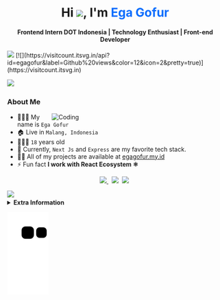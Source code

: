 <h1 align="center">Hi <img src="https://github.com/TheDudeThatCode/TheDudeThatCode/blob/master/Assets/Hi.gif" width="29px">, I'm <a href="egagofur.my.id" style="color:#0d6efd;text-decoration: none;">Ega Gofur</a></h1>
<h4 align="center">Frontend Intern DOT Indonesia <a href="/">|</a> Technology Enthusiast <a href="/">|</a> Front-end Developer<a href="/"></h4>

<p>
<!-- <img src="https://komarev.com/ghpvc/?username=egagofur&label=Profile%20views&color=0e75b6&style=flat" alt="egagofur" />  -->
 <a href="https://github.com/egagofur"><img src="https://img.shields.io/github/followers/egagofur?label=followers&style=social"/></a>
  [![](https://visitcount.itsvg.in/api?id=egagofur&label=Github%20views&color=12&icon=2&pretty=true)](https://visitcount.itsvg.in)
</p>
 

<img src="https://user-images.githubusercontent.com/73097560/115834477-dbab4500-a447-11eb-908a-139a6edaec5c.gif">

### About Me
<img align="right" alt="Coding" width="400" src="https://media.tenor.com/rePDfDWO3XoAAAAd/hacking.gif">

- 👨🏻‍💼 My name is `Ega Gofur`
- 🏠 Live in `Malang, Indonesia`
- 🧍🏻‍♂️ `18` years old
- 🌟 Currently, `Next Js` and `Express` are my favorite tech stack.
- 👨‍💻 All of my projects are available at [egagofur.my.id](egagofur.my.id)
- ⚡ Fun fact **I work with React Ecosystem ⚛️**

<p align=center>
  <a href="https://t.me/egagofur">
    <img height="28" src="https://upload.wikimedia.org/wikipedia/commons/8/83/Telegram_2019_Logo.svg" />
  </a>&nbsp;
<!--   <a href="https://facebook.com/egagofur">
    <img height="28" src="https://upload.wikimedia.org/wikipedia/commons/5/51/Facebook_f_logo_%282019%29.svg" />
  </a>&nbsp; -->
  <a href="https://www.linkedin.com/mwlite/in/egagofur"><img height="28" src="https://upload.wikimedia.org/wikipedia/commons/8/81/LinkedIn_icon.svg"></a>&nbsp;
  <a href="https://instagram.com/egagofur_"><img height="28" src="https://upload.wikimedia.org/wikipedia/commons/e/e7/Instagram_logo_2016.svg"></a>&nbsp;
</p>

<img src="https://user-images.githubusercontent.com/73097560/115834477-dbab4500-a447-11eb-908a-139a6edaec5c.gif">

<details>
   <summary><b>Extra Information</b></summary>

### Tech Stack 👨🏻‍💻

#### Front-end

<!-- ![HTML5](https://img.shields.io/badge/HTML5-E34F26?style=for-the-badge&logo=html5&logoColor=white)
![CSS3](https://img.shields.io/badge/CSS3-1572B6?style=for-the-badge&logo=css3&logoColor=white)
![JavaScript](https://img.shields.io/badge/JavaScript-F7DF1E?style=for-the-badge&logo=javascript&logoColor=black)
![TypeScript](https://img.shields.io/badge/TypeScript-3178C6?style=for-the-badge&logo=typescript&logoColor=white)
![React](https://img.shields.io/badge/React-61DAFB?style=for-the-badge&logo=React&logoColor=black)
![Next.js](https://img.shields.io/badge/Next.js-000000?style=for-the-badge&logo=Next.js&logoColor=white)
![Svelte](https://img.shields.io/badge/Svelte-FF3E00?style=for-the-badge&logo=Svelte&logoColor=white)
![Vite](https://img.shields.io/badge/Vite-646CFF?style=for-the-badge&logo=Vite&logoColor=white)
![Tailwind CSS](https://img.shields.io/badge/Tailwind%20CSS-06B6D4?style=for-the-badge&logo=TailwindCSS&logoColor=white) -->
 
 <p align="center">
  <a href="https://skillicons.dev">
    <img src="https://skillicons.dev/icons?i=html,css,js,ts,react,nextjs,svelte,vite,tailwind" />
  </a>
</p>

#### Back-end

![Node.js](https://img.shields.io/badge/Node.js-339933?style=for-the-badge&logo=Node.js&logoColor=white)
![JavaScript](https://img.shields.io/badge/JavaScript-F7DF1E?style=for-the-badge&logo=javascript&logoColor=black)
![TypeScript](https://img.shields.io/badge/TypeScript-3178C6?style=for-the-badge&logo=typescript&logoColor=white)
![Express](https://img.shields.io/badge/Express-000000?style=for-the-badge&logo=Express&logoColor=white)
<!-- ![Fastify](https://img.shields.io/badge/Fastify-000000?style=for-the-badge&logo=Fastify&logoColor=white) -->
![Prisma](https://img.shields.io/badge/Prisma-2D3748?style=for-the-badge&logo=Prisma&logoColor=white)
<!-- ![tRPC](https://img.shields.io/badge/tRPC-2596BE?style=for-the-badge&logo=tRPC&logoColor=white) -->

#### Databases

![PostgreSQL](https://img.shields.io/badge/PostgreSQL-4169E1?style=for-the-badge&logo=PostgreSQL&logoColor=white)
![MongoDB](https://img.shields.io/badge/MongoDB-47A248?style=for-the-badge&logo=MongoDB&logoColor=white)
![MariaDB](https://img.shields.io/badge/MariaDB-003545?style=for-the-badge&logo=MariaDB&logoColor=white)
<!-- ![Redis](https://img.shields.io/badge/Redis-DC382D?style=for-the-badge&logo=Redis&logoColor=white) -->
 
 
#### Other
![](https://skillicons.dev/icons?i=vercel,slack,git,github,gitlab)

<img src="https://user-images.githubusercontent.com/73097560/115834477-dbab4500-a447-11eb-908a-139a6edaec5c.gif">

### Stats 📋

 GitHub Stats | Contribution Streak |
| --- | --- |
| <img src="https://github-readme-stats-git-masterrstaa-rickstaa.vercel.app/api?username=egagofur&show_icons=true&include_all_commits=true&count_private=true&theme=tokyonight" /> | <img src="https://github-readme-streak-stats.herokuapp.com/?user=egagofur&count_private=true&theme=tokyonight" /> |

| Most Used Languages |
| --- |
|  <img src="https://github-readme-stats-git-masterrstaa-rickstaa.vercel.app/api/top-langs/?username=egagofur&langs_count=10&theme=tokyonight&layout=compact&hide=css,scss,less,html,hack" /> |
 
 </details>

![snake gif](https://github.com/amajaying/amajaying/blob/output/github-contribution-grid-snake.svg)
